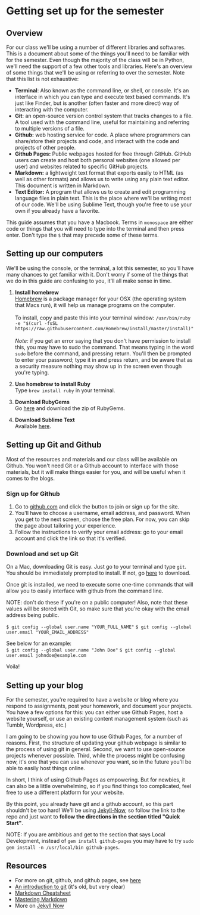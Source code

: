 # Getting set up for the semester 

## Overview 
For our class we'll be using a number of different libraries and softwares. This is a document about some of the things you'll need to be familiar with for the semester. Even though the majority of the class will be in Python, we'll need the support of a few other tools and libraries. Here's an overview of some things that we'll be using or referring to over the semester. Note that this list is not exhaustive:

- **Terminal**: Also known as the command line, or shell, or console. It's an interface in which you can type and execute text based commands. It's just like Finder, but is another (often faster and more direct) way of interacting with the computer. 
- **Git**: an open-source version control system that tracks changes to a file. A tool used with the command line, useful for maintaining and referring to multiple versions of a file.
- **Github:** web hosting service for code. A place where programmers can share/store their projects and code, and interact with the code and projects of other people. 
- **Github Pages:** Public webpages hosted for free through GitHub. GitHub users can create and host both personal websites (one allowed per user) and websites related to specific GitHub projects.
- **Markdown:** a lightweight text format that exports easily to HTML (as well as other formats) and allows us to write using any plain text editor. This document is written in Markdown. 
- **Text Editor:** A program that allows us to create and edit programming language files in plain text. This is the place where we'll be writing most of our code. We'll be using Sublime Text, though you're free to use your own if you already have a favorite. 


This guide assumes that you have a Macbook. Terms in `monospace` are either code or things that you will need to type into the terminal and then press enter. Don't type the `$` that may precede some of these terms.   


## Setting up our computers 

We'll be using the console, or the terminal, a lot this semester, so you'll have many chances to get familiar with it. Don't worry if some of the things that we do in this guide are confusing to you, it'll all make sense in time. 

1. **Install homebrew** </br> [Homebrew](https://brew.sh/) is a package manager for your OSX (the operating system that Macs run), it will help us manage programs on the computer. </br></br> To install, copy and paste this into your terminal window: `/usr/bin/ruby -e "$(curl -fsSL https://raw.githubusercontent.com/Homebrew/install/master/install)"` </br></br>*Note:* if you get an error saying that you don't have permission to install this, you may have to sudo the command. That means typing in the word `sudo` before the command, and pressing return. You'll then be prompted to enter your password; type it in and press return, and be aware that as a security measure nothing may show up in the screen even though you're typing. 

2. **Use homebrew to install Ruby** </br> Type `brew install ruby` in your terminal. 

3. **Download RubyGems** </br>Go [here](https://rubygems.org/pages/download/) and download the zip of RubyGems. 

4. **Download Sublime Text** </br> Available [here](https://www.sublimetext.com).

## Setting up Git and Github 
Most of the resources and materials and our class will be available on Github. You won't need Git or a Github account to interface with those materials, but it will make things easier for you, and will be useful when it comes to the blogs. 

### Sign up for Github 

1. Go to [github.com](github.com/) and click the button to join or sign up for the site.
2. You'll have to choose a username, email address, and password. When you get to the next screen, choose the free plan. For now, you can skip the page about tailoring your experience.
3. Follow the instructions to verify your email address: go to your email account and click the link so that it's verified. 


### Download and set up Git 

On a Mac, downloading Git is easy. Just go to your terminal and type `git`. You should be immediately prompted to install. If not, go [here](github.com/) to download.

Once git is installed, we need to execute some one-time commands that will allow you to easily interface with github from the command line. 

NOTE: don't do these if you're on a public computer! Also, note that these values will be stored with Git, so make sure that you're okay with the email address being public. 


`$ git config --global user.name "YOUR_FULL_NAME"`
`$ git config --global user.email "YOUR_EMAIL_ADDRESS"`

See below for an example: </br>
`$ git config --global user.name "John Doe"`
`$ git config --global user.email johndoe@example.com`

Voila! 

## Setting up your blog
For the semester, you're required to have a website or blog where you respond to assignments, post your homework, and document your projects. You have a few options for this: you can either use Github Pages, host a website yourself, or use an existing  content management system (such as Tumblr, Wordpress, etc.)

I am going to be showing you how to use Github Pages, for a number of reasons. First, the structure of updating your github webpage is similar to the process of using git in general. Second, we want to use open-source projects whenever possible. Third, while the process might be confusing now, it's one that you can use whenever you want, so in the future you'll be able to easily host things online. 

In short, I think of using Github Pages as empowering. But for newbies, it can also be a little overwhelming, so if you find things too complicated, feel free to use a different platform for your website. 

By this point, you already have git and a github account, so this part shouldn't be too hard! We'll be using [Jekyll-Now](https://github.com/barryclark/jekyll-now/tree/master/_posts), so follow the link to the repo and just want to **follow the directions in the section titled "Quick Start"**.

NOTE: If you are ambitious and get to the section that says Local Development, instead of `gem install github-pages` you may have to try `sudo gem install -n /usr/local/bin github-pages`.


## Resources
- For more on git, github, and github pages, see [here](http://jmcglone.com/guides/github-pages/)
- [An introduction to git](https://sklise.com/2012/09/22/introduction-to-git/) (it's old, but very clear)
- [Markdown Cheatsheet](https://github.com/adam-p/markdown-here/wiki/Markdown-Cheatsheet)
- [Mastering Markdown](https://guides.github.com/features/mastering-markdown/)
- More on [Jekyll Now](https://www.smashingmagazine.com/2014/08/build-blog-jekyll-github-pages/)